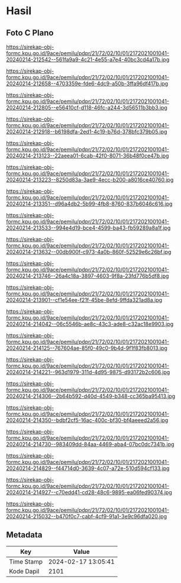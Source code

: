 # Hasil

## Foto C Plano

https://sirekap-obj-formc.kpu.go.id/9ace/pemilu/pdpr/21/72/02/10/01/2172021001041-20240214-212542--561fa9a9-4c21-4e55-a7e4-40bc3cd4a17b.jpg

https://sirekap-obj-formc.kpu.go.id/9ace/pemilu/pdpr/21/72/02/10/01/2172021001041-20240214-212658--4703359e-fde6-4dc9-a50b-3ffa96df417b.jpg

https://sirekap-obj-formc.kpu.go.id/9ace/pemilu/pdpr/21/72/02/10/01/2172021001041-20240214-212805--e56410cf-d118-46fc-a244-3d56511b3bb3.jpg

https://sirekap-obj-formc.kpu.go.id/9ace/pemilu/pdpr/21/72/02/10/01/2172021001041-20240214-212918--b6198dfa-2ed1-4c19-b76d-378bfc379b05.jpg

https://sirekap-obj-formc.kpu.go.id/9ace/pemilu/pdpr/21/72/02/10/01/2172021001041-20240214-213123--22aeea01-6cab-42f0-8071-36b48f0ce47b.jpg

https://sirekap-obj-formc.kpu.go.id/9ace/pemilu/pdpr/21/72/02/10/01/2172021001041-20240214-213223--8250d83a-3ae9-4ecc-b200-a8016ce40760.jpg

https://sirekap-obj-formc.kpu.go.id/9ace/pemilu/pdpr/21/72/02/10/01/2172021001041-20240214-213351--d96a4db2-5b99-4fb8-8760-837b6046c616.jpg

https://sirekap-obj-formc.kpu.go.id/9ace/pemilu/pdpr/21/72/02/10/01/2172021001041-20240214-213533--994e4d19-bce4-4599-ba43-fb59289a8a1f.jpg

https://sirekap-obj-formc.kpu.go.id/9ace/pemilu/pdpr/21/72/02/10/01/2172021001041-20240214-213632--00db900f-c973-4a0b-860f-52529e6c26bf.jpg

https://sirekap-obj-formc.kpu.go.id/9ace/pemilu/pdpr/21/72/02/10/01/2172021001041-20240214-213746--26a4c18a-3897-4603-9f8a-23fd776b5df8.jpg

https://sirekap-obj-formc.kpu.go.id/9ace/pemilu/pdpr/21/72/02/10/01/2172021001041-20240214-213901--cf1e54ee-f21f-45be-8efd-9ffda321ad8a.jpg

https://sirekap-obj-formc.kpu.go.id/9ace/pemilu/pdpr/21/72/02/10/01/2172021001041-20240214-214042--06c5546b-ae8c-43c3-ade8-c32ac18e9903.jpg

https://sirekap-obj-formc.kpu.go.id/9ace/pemilu/pdpr/21/72/02/10/01/2172021001041-20240214-214125--767604ae-85f0-49c0-9b4d-9f1f83fb8013.jpg

https://sirekap-obj-formc.kpu.go.id/9ace/pemilu/pdpr/21/72/02/10/01/2172021001041-20240214-214221--963d1979-311d-4d95-9875-d93172b2c606.jpg

https://sirekap-obj-formc.kpu.go.id/9ace/pemilu/pdpr/21/72/02/10/01/2172021001041-20240214-214306--2b64b592-d40d-4549-b348-cc365ba95413.jpg

https://sirekap-obj-formc.kpu.go.id/9ace/pemilu/pdpr/21/72/02/10/01/2172021001041-20240214-214350--bdbf2cf5-16ac-400c-bf30-bf4aeeed2a56.jpg

https://sirekap-obj-formc.kpu.go.id/9ace/pemilu/pdpr/21/72/02/10/01/2172021001041-20240214-214730--983409dd-84aa-4469-aba4-07bc0dc7341b.jpg

https://sirekap-obj-formc.kpu.go.id/9ace/pemilu/pdpr/21/72/02/10/01/2172021001041-20240214-214829--f44714d0-3639-4c07-a72e-510d594cf133.jpg

https://sirekap-obj-formc.kpu.go.id/9ace/pemilu/pdpr/21/72/02/10/01/2172021001041-20240214-214927--c70edd41-cd28-48c6-9895-ea06fed90374.jpg

https://sirekap-obj-formc.kpu.go.id/9ace/pemilu/pdpr/21/72/02/10/01/2172021001041-20240214-215032--b470f0c7-cabf-4cf9-91a1-3e9c96dfa020.jpg


## Metadata

| Key        | Value               |
| ---------- | ------------------- |
| Time Stamp | 2024-02-17 13:05:41 |
| Kode Dapil | 2101                |



